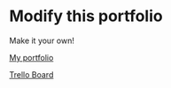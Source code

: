 # Modify this portfolio

Make it your own! 

[My portfolio](https://heather-holcomb.netlify.app/)

[Trello Board](https://trello.com/b/qI1n1ePp/react-portfolio-lab-05-heather-holcomb)